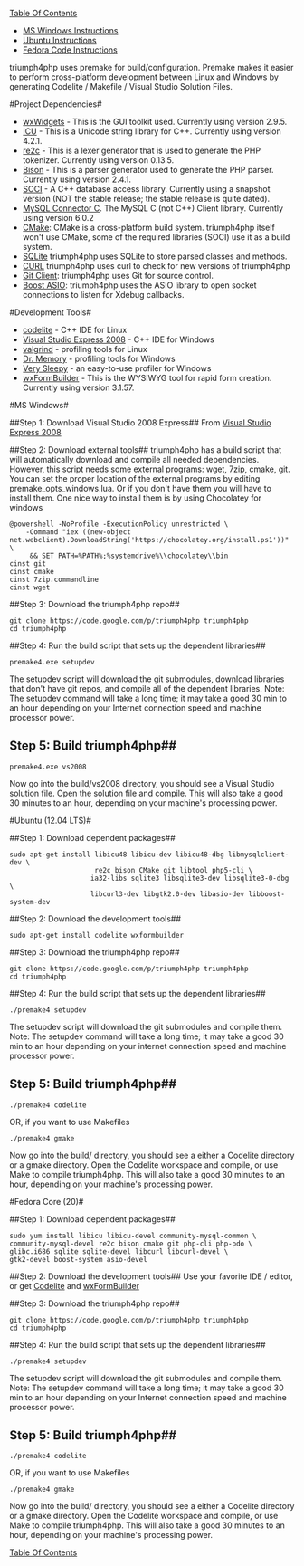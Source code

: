 [Table Of Contents](/#toc) 

  * [MS Windows Instructions](/compiling/#msw)
  * [Ubuntu Instructions](/compiling/#ubuntu)
  * [Fedora Code Instructions](/compiling/#fedora) 


triumph4php uses premake for build/configuration.  Premake makes it easier to perform cross-platform 
development between Linux and Windows by generating Codelite / Makefile / Visual Studio Solution Files. 

#Project Dependencies#
 * [wxWidgets](http://www.wxwidgets.org) - This is the GUI toolkit used. Currently using version 2.9.5.
 * [ICU](http://site.icu-project.org/) - This is a Unicode string library for C++.  Currently using version 4.2.1.
 * [re2c](http://re2c.org/) - This is a lexer generator that is used to generate the PHP tokenizer. Currently using version 0.13.5.
 * [Bison](http://www.gnu.org/software/bison/) -  This is a parser generator used to generate the PHP parser. Currently using version 2.4.1.
 * [SOCI](http://soci.sourceforge.net/) - A C++ database access library. Currently using a snapshot version (NOT the stable release; the stable release is quite dated).
 * [MySQL Connector C](http://dev.mysql.com/downloads/connector/c/). The MySQL C (not C++) Client library. Currently using version 6.0.2
 * [CMake](http://www.cmake.org/): CMake is a cross-platform build system. triumph4php itself won't use CMake, some of the required libraries (SOCI) use it as a build system.
 * [SQLite](http://www.sqlite.org)  triumph4php uses SQLite to store parsed classes and methods.
 * [CURL](http://curl.haxx.se/) triumph4php uses curl to check for new versions of triumph4php
 * [Git Client](http://git-scm.com/): triumph4php uses Git for source control.
 * [Boost ASIO](http://think-async.com/): triumph4php uses the ASIO library to open socket connections to listen for Xdebug callbacks.

#Development Tools#
   * [codelite](http://codelite.org) - C++ IDE for Linux
   * [Visual Studio Express 2008](http://go.microsoft.com/?linkid=7729279‎) - C++ IDE for Windows
   * [valgrind](http://valgrind.org/) - profiling tools for Linux
   * [Dr. Memory](http://www.drmemory.org/) - profiling tools for Windows
   * [Very Sleepy](http://www.codersnotes.com/sleepy) - an easy-to-use profiler for Windows
   * [wxFormBuilder](http://wxformbuilder.org) - This is the WYSIWYG tool for rapid form creation. Currently using version 3.1.57.


<a id="msw"></a>
#MS Windows#

##Step 1: Download Visual Studio 2008 Express##
From [Visual Studio Express 2008](http://go.microsoft.com/?linkid=7729279‎)

##Step 2: Download external tools##
triumph4php has a build script that will automatically download and compile all needed dependencies.
However, this script needs some external programs: wget, 7zip, cmake, git.
You can set the proper location of the external programs by editing
premake_opts_windows.lua. Or if you don't have them you will have to
install them.  One nice way to install them is by using Chocolatey for windows

    @powershell -NoProfile -ExecutionPolicy unrestricted \
        -Command "iex ((new-object net.webclient).DownloadString('https://chocolatey.org/install.ps1'))" \ 
         && SET PATH=%PATH%;%systemdrive%\\chocolatey\\bin
    cinst git
    cinst cmake
    cinst 7zip.commandline
    cinst wget

##Step 3: Download the triumph4php repo##

    git clone https://code.google.com/p/triumph4php triumph4php
	cd triumph4php
	
##Step 4: Run the build script that sets up the dependent libraries##

    premake4.exe setupdev
	
The setupdev script will download the git submodules, download
libraries that don't have git repos, and compile all of the 
dependent libraries.  Note: The setupdev command will take a
long time; it may take a good 30 min to an hour depending on your
Internet connection speed and machine processor power.

## Step 5: Build triumph4php##

    premake4.exe vs2008
	
Now go into the build/vs2008 directory, you should see a Visual Studio solution file. Open
the solution file and compile. This will also take a good 30 minutes
to an hour, depending on your machine's processing power.

<a id="ubuntu"></a>
#Ubuntu (12.04 LTS)#

##Step 1: Download dependent packages##

    sudo apt-get install libicu48 libicu-dev libicu48-dbg libmysqlclient-dev \
	                     re2c bison CMake git libtool php5-cli \
						ia32-libs sqlite3 libsqlite3-dev libsqlite3-0-dbg \
						libcurl3-dev libgtk2.0-dev libasio-dev libboost-system-dev
						
##Step 2: Download the development tools##
						
    sudo apt-get install codelite wxformbuilder

##Step 3: Download the triumph4php repo##

    git clone https://code.google.com/p/triumph4php triumph4php
	cd triumph4php
	
##Step 4: Run the build script that sets up the dependent libraries##

    ./premake4 setupdev
	
The setupdev script will download the git submodules and compile 
them.  Note: The setupdev command will take a long time; it may take a 
good 30 min to an hour depending on your internet connection speed 
and machine processor power.

## Step 5: Build triumph4php##

    ./premake4 codelite
	
OR, if you want to use Makefiles

    ./premake4 gmake
	
Now go into the build/ directory, you should see a either a Codelite directory or a
gmake directory. Open the Codelite workspace and compile, or use Make
to compile triumph4php. This will also take a good 30 minutes
to an hour, depending on your machine's processing power.

<a id="fedora"></a>
#Fedora Core (20)#

##Step 1: Download dependent packages##

    sudo yum install libicu libicu-devel community-mysql-common \
	community-mysql-devel re2c bison cmake git php-cli php-pdo \
    glibc.i686 sqlite sqlite-devel libcurl libcurl-devel \
    gtk2-devel boost-system asio-devel

##Step 2: Download the development tools##
Use your favorite IDE / editor, or get [Codelite](http://codelite.org)
and [wxFormBuilder](http://wxformbuilder.org)						


##Step 3: Download the triumph4php repo##

    git clone https://code.google.com/p/triumph4php triumph4php
	cd triumph4php
	
##Step 4: Run the build script that sets up the dependent libraries##

    ./premake4 setupdev
	
The setupdev script will download the git submodules and compile 
them.  Note: The setupdev command will take a long time; it may take a 
good 30 min to an hour depending on your Internet connection speed 
and machine processor power.

## Step 5: Build triumph4php##

    ./premake4 codelite
	
OR, if you want to use Makefiles

    ./premake4 gmake
	
Now go into the build/ directory, you should see a either a Codelite directory or a
gmake directory. Open the Codelite workspace and compile, or use Make
to compile triumph4php. This will also take a good 30 minutes
to an hour, depending on your machine's processing power.

[Table Of Contents](/#toc) 
